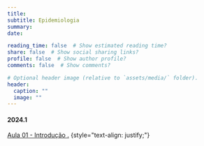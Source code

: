 ```yaml
---
title: 
subtitle: Epidemiologia
summary: 
date: 

reading_time: false  # Show estimated reading time?
share: false  # Show social sharing links?
profile: false  # Show author profile?
comments: false  # Show comments?

# Optional header image (relative to `assets/media/` folder).
header:
  caption: ""
  image: ""
---
```


#### **2024.1**

<a href="https://mammalogynotes.org/ojs/index.php/mn/article/view/276"> Aula 01 - Introdução .</a>
{style="text-align: justify;"}
